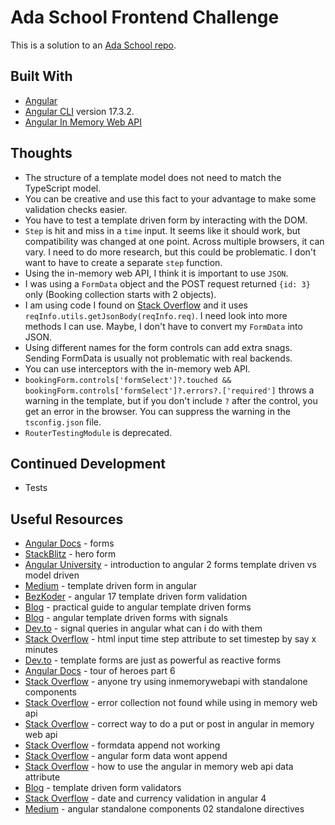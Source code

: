 # Ada School Frontend Challenge

This is a solution to an [Ada School repo](https://github.com/ada-school/front-end-challenge).

## Built With

- [Angular](https://angular.io)
- [Angular CLI](https://github.com/angular/angular-cli) version 17.3.2.
- [Angular In Memory Web API](https://www.npmjs.com/package/angular-in-memory-web-api)

## Thoughts

- The structure of a template model does not need to match the TypeScript model.
- You can be creative and use this fact to your advantage to make some validation checks easier.  
- You have to test a template driven form by interacting with the DOM.
- `Step` is hit and miss in a `time` input.  It seems like it should work, but compatibility was changed at one point.  Across multiple browsers, it can vary.  I need to do more research, but this could be problematic.  I don't want to have to create a separate `step` function.
- Using the in-memory web API, I think it is important to use `JSON`.  
- I was using a `FormData` object and the POST request returned `{id: 3}` only (Booking collection starts with 2 objects).
- I am using code I found on [Stack Overflow](https://stackoverflow.com/questions/43347621/correct-way-to-do-a-put-or-post-in-angular-in-memory-web-api) and it uses `reqInfo.utils.getJsonBody(reqInfo.req)`.  I need look into more methods I can use.  Maybe, I don't have to convert my `FormData` into JSON.  
- Using different names for the form controls can add extra snags.  Sending FormData is usually not problematic with real backends. 
- You can use interceptors with the in-memory web API.    
- `bookingForm.controls['formSelect']?.touched && bookingForm.controls['formSelect']?.errors?.['required']` throws a warning in the template, but if you don't include `?` after the control, you get an error in the browser.  You can suppress the warning in the `tsconfig.json` file.
- `RouterTestingModule` is deprecated.

## Continued Development

- Tests

## Useful Resources

- [Angular Docs](https://angular.io/guide/forms) - forms
- [StackBlitz](https://stackblitz.com/run?file=src%2Fapp%2Fhero-form%2Fhero-form.component.html) - hero form
- [Angular University](https://blog.angular-university.io/introduction-to-angular-2-forms-template-driven-vs-model-driven/) - introduction to angular 2 forms template driven vs model driven
- [Medium](https://medium.com/@zeeshankhan8838/template-driven-form-in-angular-b80a3ebbcd24) - template driven form in angular
- [BezKoder](https://www.bezkoder.com/angular-17-template-driven-form-validation) - angular 17 template driven form validation
- [Blog](https://timdeschryver.dev/blog/a-practical-guide-to-angular-template-driven-forms#intro) - practical guide to angular template driven forms
- [Blog](https://blog.simplified.courses/angular-template-driven-forms-with-signals/) - angular template driven forms with signals
- [Dev.to](https://dev.to/railsstudent/signal-queries-in-angular-what-can-i-do-with-them-4ip1) - signal queries in angular what can i do with them
- [Stack Overflow](https://stackoverflow.com/questions/13713755/html-input-time-step-attribute-to-set-timestep-by-say-x-minutes) - html input time step attribute to set timestep by say x minutes
- [Dev.to](https://dev.to/michaeljota/template-forms-are-just-as-powerful-as-reactive-forms-140n) - template forms are just as powerful as reactive forms
- [Angular Docs](https://angular.io/tutorial/tour-of-heroes/toh-pt6) - tour of heroes part 6 
- [Stack Overflow](https://stackoverflow.com/questions/76427328/anyone-try-using-inmemorywebapi-with-standalone-components) - anyone try using inmemorywebapi with standalone components
- [Stack Overflow](https://stackoverflow.com/questions/42985153/error-collection-not-found-while-using-in-memory-web-api) - error collection not found while using in memory web api
- [Stack Overflow](https://stackoverflow.com/questions/43347621/correct-way-to-do-a-put-or-post-in-angular-in-memory-web-api) - correct way to do a put or post in angular in memory web api
- [Stack Overflow](https://stackoverflow.com/questions/40062477/formdata-append-not-working) - formdata append not working
- [Stack Overflow](https://stackoverflow.com/questions/52031766/angular-form-data-wont-append) - angular form data wont append
- [Stack Overflow](https://stackoverflow.com/questions/45240338/how-to-use-the-angular-in-memory-web-api-data-attribute) - how to use the angular in memory web api data attribute
- [Blog](https://juri.dev/blog/2016/11/ng2-template-driven-form-validators/) - template driven form validators
- [Stack Overflow](https://stackoverflow.com/questions/46589865/date-and-currency-validation-in-angular-4) - date and currency validation in angular 4
- [Medium](https://medium.com/@yuvidev/angular-standalone-components-02-standalone-directives-585beb4f7e29) - angular standalone components 02 standalone directives